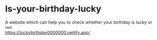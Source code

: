 
# Is-your-birthday-lucky
A website which can help you to check whether your birthday is lucky or not.</br>
https://luckybirthday0000000.netlify.app/
